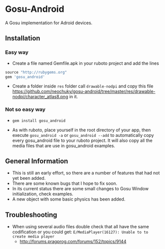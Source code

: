 Gosu-Android
============
A Gosu implementation for Adroid devices.

Installation
-----------

### Easy way

* Create a file named Gemfile.apk in your ruboto project and add the lines

```ruby
source "http://rubygems.org"
gem 'gosu_android'
```

* Create a folder inside `res` folder call `drawable-nodpi` and copy this file https://github.com/neochuky/gosu-android/tree/master/res/drawable-nodpi/character_atlas8.png
in it.

### Not so easy way 
* `gem install gosu_android`

* As with ruboto, place yourself in the root directory of your app, then execute
`gosu_android -a` or `gosu_android --add` to automatically copy every gosu_android file to your ruboto project. 
It will also copy all the media files that are use in gosu_android examples.

General Information
-------------------
* This is still an early effort, so there are a number of features that had not yet been added. 
* There are some known bugs that I hope to fix soon.
* In its current status there are some small changes to Gosu Window initialization, check examples.
* A new object with some basic physics has been added.

Troubleshooting
-------------------
* When using several audio files double check that all have the same codification or you could get: `E/MediaPlayer(16127): Unable to to create media player`
 	* http://forums.pragprog.com/forums/152/topics/9144
